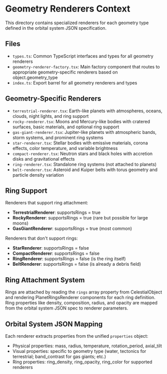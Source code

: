 # Geometry Renderers Context

This directory contains specialized renderers for each geometry type defined in the orbital system JSON specification.

## Files

- `types.ts`: Common TypeScript interfaces and types for all geometry renderers
- `geometry-renderer-factory.tsx`: Main factory component that routes to appropriate geometry-specific renderers based on object.geometry_type
- `index.ts`: Export barrel for all geometry renderers and types

## Geometry-Specific Renderers

- `terrestrial-renderer.tsx`: Earth-like planets with atmospheres, oceans, clouds, night lights, and ring support
- `rocky-renderer.tsx`: Moons and Mercury-like bodies with cratered surfaces, basic materials, and optional ring support  
- `gas-giant-renderer.tsx`: Jupiter-like planets with atmospheric bands, storm systems, and prominent ring systems
- `star-renderer.tsx`: Stellar bodies with emissive materials, corona effects, color temperature, and variable brightness
- `compact-renderer.tsx`: Neutron stars and black holes with accretion disks and gravitational effects
- `ring-renderer.tsx`: Standalone ring systems (not attached to planets)
- `belt-renderer.tsx`: Asteroid and Kuiper belts with torus geometry and particle density variation

## Ring Support

Renderers that support ring attachment:
- **TerrestrialRenderer**: supportsRings = true  
- **RockyRenderer**: supportsRings = true (rare but possible for large moons)
- **GasGiantRenderer**: supportsRings = true (most common)

Renderers that don't support rings:
- **StarRenderer**: supportsRings = false
- **CompactRenderer**: supportsRings = false  
- **RingRenderer**: supportsRings = false (is the ring itself)
- **BeltRenderer**: supportsRings = false (is already a debris field)

## Ring Attachment System

Rings are attached by reading the `rings` array property from CelestialObject and rendering PlanetRingsRenderer components for each ring definition. Ring properties like density, composition, radius, and opacity are mapped from the orbital system JSON spec to renderer parameters.

## Orbital System JSON Mapping

Each renderer extracts properties from the unified `properties` object:
- Physical properties: mass, radius, temperature, rotation_period, axial_tilt
- Visual properties: specific to geometry type (water, tectonics for terrestrial; band_contrast for gas giants; etc.)
- Ring properties: ring_density, ring_opacity, ring_color for supported renderers 